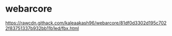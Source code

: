 # webarcore

https://rawcdn.githack.com/kaleaakash96/webarcore/81df0d3302d195c7022f83751337b932bb11b1ed/fbx.html
